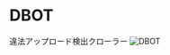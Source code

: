 # DBOT
違法アップロード検出クローラー
![DBOT](https://user-images.githubusercontent.com/55453288/101245768-88637f00-3752-11eb-97c7-dedc6f69f58d.png)
